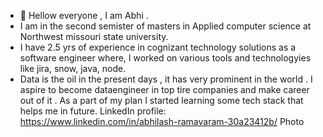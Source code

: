 
- 👋  Hellow everyone , I am Abhi .
- I am in the second semister of masters in Applied computer science at Northwest missouri state university.
- I have 2.5 yrs of experience in cognizant technology solutions as a software engineer where, I worked on various tools and technologyies like jira, snow, java, node. 
- Data is the oil in the present days , it has very prominent in the world . I  aspire to become dataengineer in top tire companies and make career out of it . As  a part of my plan I started learning some tech stack that helps me in future.
LinkedIn profile: https://www.linkedin.com/in/abhilash-ramavaram-30a23412b/
Photo
